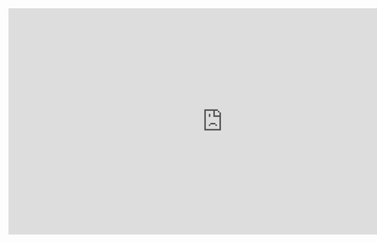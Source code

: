 <iframe
	src="https://gfazekas-chart.hf.space"
	frameborder="0"
	width="850"
	height="450"
></iframe>

